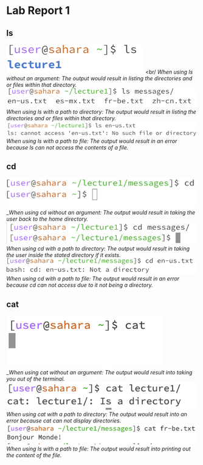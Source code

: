 # __Lab Report 1__

## __ls__
![Image](lsexample2.png) <br/
_When using ls without an argument: The output would result in listing the directories and or files within that directory._ <br/>
![Image](lsexample4.png) <br/>
_When using ls with a path to directory: The output would result in listing the directories and or files within that directory._ <br/>
![Image](lsexample3.png) <br/>
_When using ls with a path to file: The output would result in an error because ls can not access the contents of a file._ <br/>

## __cd__
![Image](cdexample.png) <br/>
__When using cd without an argument: The output would result in taking the user back to the home directory._ <br/>
![Image](cdexample7.png) <br/>
_When using cd with a path to directory: The output would result in taking the user inside the stated directory if it exists._ <br/>
![Image](cdexample4.png) <br/>
_When using cd with a path to file: The output would result in an error because cd can not access due to it not being a directory._ <br/>

## __cat__
![Image](catexample2.png) <br/>
__When using cat without an argument: The output would result into taking you out of the terminal._ <br/>
![Image](catexample3.png) <br/>
_When using cat with a path to directory: The output would result into an error because cat can not display directories._ <br/>
![Image](catexample.png) <br/>
_When using ls with a path to file: The output would result into printing out the content of the file._ <br/>

